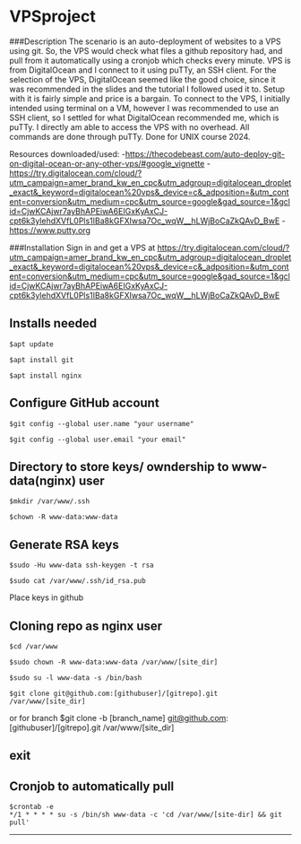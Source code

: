 # VPSproject

###Description
The scenario is an auto-deployment of websites to a VPS using git. So, the VPS would check
what files a github repository had, and pull from it automatically using a cronjob which checks every minute. 
VPS is from DigitalOcean and I connect to it using puTTy, an SSH client. For the selection of the VPS,
DigitalOcean seemed like the good choice, since it was recommended in the slides and 
the tutorial I followed used it to. Setup with it is fairly simple and price is a bargain.
To connect to the VPS, I initially intended using terminal on a VM, however I was 
recommended to use an SSH client, so I settled for what DigitalOcean recommended me,
which is puTTy. I directly am able to access the VPS with no overhead. All commands are done through puTTy. Done for UNIX course 2024.

Resources downloaded/used: 
 -https://thecodebeast.com/auto-deploy-git-on-digital-ocean-or-any-other-vps/#google_vignette
 -https://try.digitalocean.com/cloud/?utm_campaign=amer_brand_kw_en_cpc&utm_adgroup=digitalocean_droplet_exact&_keyword=digitalocean%20vps&_device=c&_adposition=&utm_content=conversion&utm_medium=cpc&utm_source=google&gad_source=1&gclid=CjwKCAjwr7ayBhAPEiwA6EIGxKyAxCJ-cpt6k3ylehdXVfL0Pls1IBa8kGFXIwsa7Oc_wqW__hLWjBoCaZkQAvD_BwE
 -https://www.putty.org
 



###Installation
Sign in and get a VPS at 
https://try.digitalocean.com/cloud/?utm_campaign=amer_brand_kw_en_cpc&utm_adgroup=digitalocean_droplet_exact&_keyword=digitalocean%20vps&_device=c&_adposition=&utm_content=conversion&utm_medium=cpc&utm_source=google&gad_source=1&gclid=CjwKCAjwr7ayBhAPEiwA6EIGxKyAxCJ-cpt6k3ylehdXVfL0Pls1IBa8kGFXIwsa7Oc_wqW__hLWjBoCaZkQAvD_BwE


Installs needed
-------------
	$apt update
	
	$apt install git
	
	$apt install nginx

Configure GitHub account
---------------
	$git config --global user.name "your username" 
	
	$git config --global user.email "your email"

Directory to store keys/ owndership to www-data(nginx) user
----------------
	$mkdir /var/www/.ssh
	
	$chown -R www-data:www-data

Generate RSA keys
----------------
	$sudo -Hu www-data ssh-keygen -t rsa
	
	$sudo cat /var/www/.ssh/id_rsa.pub 

Place keys in github

Cloning repo as nginx user
------------------------
	$cd /var/www

	$sudo chown -R www-data:www-data /var/www/[site_dir]

	$sudo su -l www-data -s /bin/bash

	$git clone git@github.com:[githubuser]/[gitrepo].git /var/www/[site_dir]
or for branch 
	$git clone -b [branch_name] git@github.com:[githubuser]/[gitrepo].git /var/www/[site_dir]

exit
----------------------
Cronjob to automatically pull
------------------------
	$crontab -e
	*/1 * * * * su -s /bin/sh www-data -c 'cd /var/www/[site-dir] && git pull'
------------------------



